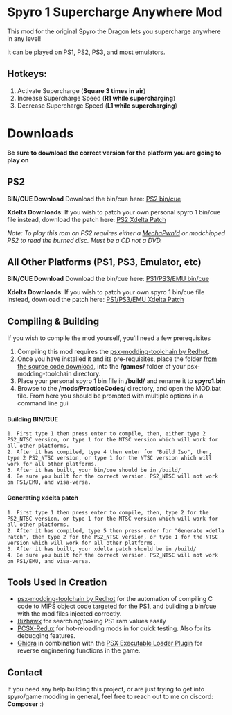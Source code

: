 

# Spyro 1 Supercharge Anywhere Mod

This mod for the original Spyro the Dragon lets you supercharge anywhere in any level!

It can be played on PS1, PS2, PS3, and most emulators. 

## Hotkeys:
1. Activate Supercharge (**Square 3 times in air**)
2. Increase Supercharge Speed (**R1 while supercharging**)
3. Decrease Supercharge Speed (**L1 while supercharging**)
	

# Downloads
**Be sure to download the correct version for the platform you are going to play on**
## PS2
 **BIN/CUE Download**
Download the bin/cue here:
[PS2 bin/cue](https://github.com/C0mposer/Spyro-1-Supercharge-Anywhere/releases/download/fullrelease1.1/spyro1_SuperchargeAnywhere_PS2.zip)

**Xdelta Downloads**:
If you wish to patch your own personal spyro 1 bin/cue file instead, download the patch here:
[PS2 Xdelta Patch](https://github.com/C0mposer/Spyro-1-Supercharge-Anywhere/releases/download/fullrelease1.1/spyro1_SuperchargeAnywhere_PS2.xdelta)
  
*Note: To play this rom on PS2 requires either a [MechaPwn'd](https://github.com/MechaResearch/MechaPwn) or modchipped PS2 to read the burned disc. Must be a CD not a DVD.*
 ## All Other Platforms (PS1, PS3, Emulator, etc)
**BIN/CUE Download**
Download the bin/cue here:
[PS1/PS3/EMU bin/cue](https://github.com/C0mposer/Spyro-1-Supercharge-Anywhere/releases/download/fullrelease1.1/spyro1_SuperchargeAnywhere_PS1.zip)

**Xdelta Downloads**:
If you wish to patch your own spyro 1 bin/cue file instead, download the patch here:
[PS1/PS3/EMU Xdelta Patch](https://github.com/C0mposer/Spyro-1-Supercharge-Anywhere/releases/download/fullrelease1.1/spyro1_SuperchargeAnywhere_PS1.xdelta)

## Compiling & Building
If you wish to compile the mod yourself, you'll need a few prerequisites
1. Compiling this mod requires the [psx-modding-toolchain by Redhot](https://github.com/mateusfavarin/psx-modding-toolchain). 
2. Once you have installed it and its pre-requisites, place the folder [from the source code download](https://github.com/C0mposer/Spyro-1-Practice-Codes/archive/refs/heads/master.zip), into the **/games/** folder of your psx-modding-toolchain directory.
4. Place your personal spyro 1 bin file in **/build/** and rename it to **spyro1.bin**
5. Browse to the **/mods/PracticeCodes/** directory, and open the MOD.bat file. From here you should be prompted with multiple options in a command line gui

#### Building BIN/CUE
	
	1. First type 1 then press enter to compile, then, either type 2 PS2_NTSC version, or type 1 for the NTSC version which will work for all other platforms.
	2. After it has compiled, type 4 then enter for "Build Iso", then, type 2 PS2_NTSC version, or type 1 for the NTSC version which will work for all other platforms.
	3. After it has built, your bin/cue should be in /build/
	4. Be sure you built for the correct version. PS2_NTSC will not work on PS1/EMU, and visa-versa.

#### Generating xdelta patch
	
	1. First type 1 then press enter to compile, then, type 2 for the PS2_NTSC version, or type 1 for the NTSC version which will work for all other platforms.
	2. After it has compiled, type 5 then press enter for "Generate xdetla Patch", then type 2 for the PS2_NTSC version, or type 1 for the NTSC version which will work for all other platforms.
	3. After it has built, your xdelta patch should be in /build/
	4. Be sure you built for the correct version. PS2_NTSC will not work on PS1/EMU, and visa-versa.
	

## Tools Used In Creation

 - [psx-modding-toolchain by Redhot](https://github.com/mateusfavarin/psx-modding-toolchain) for the automation of compiling C code to MIPS object code targeted for the PS1, and building a bin/cue with the mod files injected correctly.
 - [Bizhawk](https://github.com/TASEmulators/BizHawk) for searching/poking PS1 ram values easily
 - [PCSX-Redux](https://github.com/grumpycoders/pcsx-redux/) for hot-reloading mods in for quick testing. Also for its debugging features.
 - [Ghidra](https://github.com/NationalSecurityAgency/ghidra) in combination with the [PSX Executable Loader Plugin](https://github.com/lab313ru/ghidra_psx_ldr) for reverse engineering functions in the game.

## Contact

If you need any help building this project, or are just trying to get into spyro/game modding in general, feel free to reach out to me on discord: **Composer** :)
